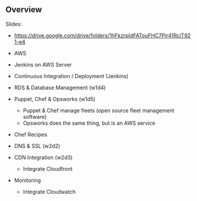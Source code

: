 ## Overview

Slides:
* https://drive.google.com/drive/folders/1hFkzrpIdFATouFHC7Pir41RciT921-e4

* AWS
* Jenkins on AWS Server
* Continuous Integration / Deployment (Jenkins)
* RDS & Database Management (w1d4)
* Puppet, Chef & Opsworks (w1d5)
  * Puppet & Chef manage fleets (open source fleet management software)
  * Opsworks does the same thing, but is an AWS service
* Chef Recipes
* DNS & SSL (w2d2)
* CDN Integration (w2d3)
  * Integrate Cloudfront
* Monitoring
  * Integrate Cloudwatch